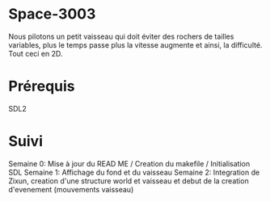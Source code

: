 # Space-3003
Nous pilotons un petit vaisseau qui doit éviter des rochers de tailles variables, plus le temps passe plus la vitesse augmente et ainsi, la difficulté. Tout ceci en 2D.

# Prérequis
SDL2

# Suivi
Semaine 0:
Mise à jour du READ ME / Creation du makefile / Initialisation SDL
Semaine 1: 
Affichage du fond et du vaisseau 
Semaine 2: 
Integration de Zixun, creation d'une structure world et vaisseau et debut de la creation d'evenement (mouvements vaisseau)
